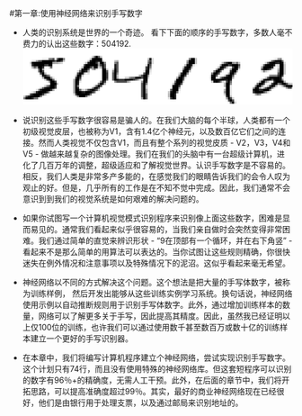 #第一章:使用神经网络来识别手写数字
+ 人类的识别系统是世界的一个奇迹。
  看下下面的顺序的手写数字，多数人毫不费力的认出这些数字：504192.
![digits.png](digits.png)
+ 说识别这些手写数字很容易是骗人的。在我们大脑的每个半球，人类都有一个初级视觉皮层，也被称为V1，含有1.4亿个神经元，以及数百亿它们之间的连接。然而人类视觉不仅包含V1，而且有整个系列的视觉皮质 - V2，V3，V4和V5 - 做越来越复杂的图像处理。我们在我们的头脑中有一台超级计算机，进化了几百万年的调整，超级适应和了解视觉世界。认识手写数字是不容易的。相反，我们人类是非常多产多能的，在感觉我们的眼睛告诉我们的会令人叹为观止的好。但是，几乎所有的工作是在不知不觉中完成。因此，我们通常不会意识到到我们的视觉系统是如何艰难的解决问题的。

+ 如果你试图写一个计算机视觉模式识别程序来识别像上面这些数字，困难是显而易见的。通常我们看起来似乎很容易的，当我们亲自做时会突然变得非常困难。我们通过简单的直觉来辨识形状 - “9在顶部有一个循环，并在右下角竖” - 看起来不是那么简单的用算法可以表达的。当你试图让这些规则精确，你很快迷失在例外情况和注意事项以及特殊情况下的泥沼。这似乎看起来毫无希望。

+ 神经网络以不同的方式解决这个问题。这个想法是把大量的手写体数字，被称为训练样例，
然后开发出能够从这些训练实例学习系统。换句话说，神经网络使用示例以自动推断规则用于识别手写体数字。此外，通过增加训练样本的数量，网络可以了解更多关于手写，因此提高其精度。因此，虽然我已经证明以上仅100位的训练，也许我们可以通过使用数千甚至数百万或数十亿的训练样本建立一个更好的手写识别器。

+ 在本章中，我们将编写计算机程序建立个神经网络，尝试实现识别手写数字。这个计划只有74行，而且没有使用特殊的神经网络库。但这套短程序可以识别的数字有96％+的精确度，无需人工干预。此外，在后面的章节中，我们将开拓思路，可以提高准确度超过99％。其实，最好的商业神经网络现在已经很好，他们是由银行用于处理支票，以及通过邮局来识别地址的。


